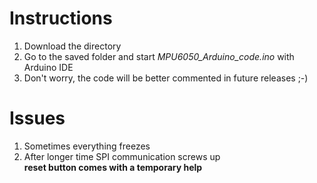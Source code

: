 # Instructions
1. Download the directory
2. Go to the saved folder and start *MPU6050_Arduino_code.ino* with Arduino IDE
3. Don't worry, the code will be better commented in future releases ;-)
# Issues
1. Sometimes everything freezes
2. After longer time SPI communication screws up <br/>
**reset button comes with a temporary help**
